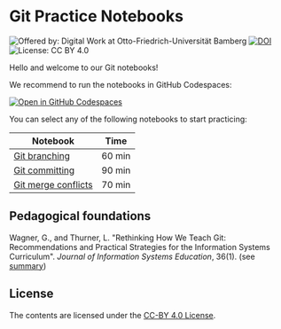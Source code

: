 # Git Practice Notebooks

![Offered by: Digital Work at Otto-Friedrich-Universität Bamberg](https://img.shields.io/badge/Offered%20by-%20Digital%20Work%20(Otto--Friedrich--Universit%C3%A4t%20Bamberg)-blue)
[![DOI](https://zenodo.org/badge/863093760.svg)](https://doi.org/10.5281/zenodo.13892877)
![License: CC BY 4.0](https://img.shields.io/badge/License-CC%20BY%204.0-green.svg)

Hello and welcome to our Git notebooks!

We recommend to run the notebooks in GitHub Codespaces:

[![Open in GitHub Codespaces](https://github.com/codespaces/badge.svg)](https://github.com/codespaces/new?repo=digital-work-lab/practice-git)

You can select any of the following notebooks to start practicing:

| Notebook                                                   | Time     |
|------------------------------------------------------------|----------|
| [Git branching](notebooks/git_branching.ipynb)             | 60 min   |
| [Git committing](notebooks/git_committing.ipynb)           | 90 min   |
| [Git merge conflicts](notebooks/git_merge_conflicts.ipynb) | 70 min   |

## Pedagogical foundations

Wagner, G., and Thurner, L. "Rethinking How We Teach Git: Recommendations and Practical Strategies for the Information Systems Curriculum". *Journal of Information Systems Education*, 36(1). (see [summary](https://digital-work-lab.github.io/rethink-git-teaching/))

## License

The contents are licensed under the [CC-BY 4.0 License](https://creativecommons.org/licenses/by/4.0/).
